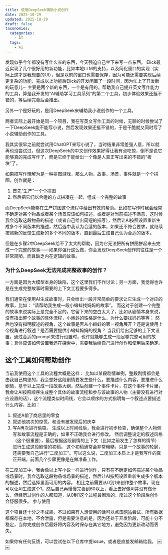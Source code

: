 ```yaml
---
title: 使用DeepSeek辅助小说创作
date: 2025-10-29
updated: 2025-10-29
draft: false
taxonomies:
  categories:
    - AI
  tags:
    - AI
---
```




发现似乎今年都没有写什么长的东西，今天强迫自己坐下来写一点东西。
Elick最近实现了几个很好用的新功能，比如本地LLM的支持，以及简化窗口的实现（实际上这才是我想要的UI），但是以前的窗口也需要保存，因为可能还需要实现后续更复杂的功能，完成以上功能后Elick的开发闲置了一段时间，因为忙上了开发新的玩意儿···
主要是两个新的东西，一个是有用的，帮助我自己提升英文写作能力的工具，算是我开发的“AI辅助学习工具系列”的第二个工具，初步体验效果还挺不错的，等后续完善后会推出。

另外一个是好玩的，是用DeepSeek来辅助我小说创作的一个工具。

两者实际上最开始是同一个项目，我在写英文写作工具的时候，无聊的时候尝试了一下DeepSeek能不能写小说，然后发现效果还挺不错的，于是干脆就又同时写了小说辅助创作的工具。

我其实很早之前就尝试用ChatGPT来写小说了，当时结果非常差强人意，所以就再也没尝试过，但这次DeepSeek的中文创作效果好得让我有点吃惊，倒不是说它能够真的完成写作了，而是它终于能给出一个像是人真正写出来的不错的“板块”了。

如果把写作理解为是一种拼图游戏，那么人物，故事，场景，事件就是一个个拼图，创作就是：
1. 首先“生产”一个个拼图
2. 然后把它们以合适的方式拼凑在一起，组成一个完整的故事

而DeepSeek能够在生产拼图这个流程中给出有效的帮助。比如在写作时我会经常不确定对某个物品或者某个场景应该如何描述，或者是对当前描述不满意，这时候我会选取这段物品的描述（或者自己给出简短的描写），然后让AI按照设置重新生成多个不同版本的描述，然后选中我认为合适的版本，如果还不符合要求，就继续按照新的反馈生成新的多个不同的版本，直到最后生成自己认为合适的版本。

但是在步骤2中DeepSeek给不了太大的帮助，因为它无法把所有拼图拼起来去完成一个完整的故事——如果你强行这么做，你会发现DeepSeek创作的往往是一个非常简陋，而且缺乏内在逻辑的故事。

### 为什么DeepSeek无法完成完整故事的创作？
一方面是因为大模型本身的缺陷，这个这里我们不作讨论；另一方面，我觉得也许是在生成完整故事时需要的上下文工程要多得多。

我们通常在使用AI生成故事时，只会给出一段非常简单的要求让它生成一个对应的故事，比如：
“请帮助我生成一段小蝌蚪找妈妈的故事”。
而这对于创建一个完整的故事来说实际上是完全不足的，它留下来的空白太大了，比如从剧情本身来说，没有指出整个故事的具体流程，小蝌蚪的性格是什么，为什么要找妈妈等等；
然后也没有指明叙述的视角，这个故事是否从小蝌蚪的第一视角展开？还是说使用上帝视角进行叙述？是否需要提供小蝌蚪妈妈的视角？
当我们给出足够的上下文设置，通过合适的prompt来进行设置时，也许就能够生成一段足够完整可用的故事；具体应该如何设置我还在探索中，需要我后续自己进行创作和使用后来确定。

## 这个工具如何帮助创作
当前我使用这个工具的流程大概是这样：
比如以某段剧情举例，整段剧情都会是由我自己构思的，我会想好这段剧情要发生些什么，要描述什么内容，要推进什么剧情，基于以上完成一段故事大纲，然后创建一个事件卡片，在这个事件卡片里，我会让AI按照顺序生成整个具体的故事流程和参与该故事的人物（主要没有进行对应设置的话），这个流程类似时间线，它会以顺序的方式指明每一个叙述点要描述什么内容，比如：

1. 叙述A偷了商店里的零食 
2. 叙述他初次的惊慌，和没有被发现后的庆幸 
3. 写A再次进行偷窃。
生成以上时间线后，我会进行初步检查，确保整个人物侧写和故事流程是正确的，如果不正确我会进行修改。
然后调整设定的叙述风格（这个很重要），最后根据这段剧情的上下文（比如之前发生了怎样的情节）进行生成这段剧情的初稿。
这个初稿通常会非常粗糙，只是一个故事的轮廓，还需要我自己进行“二度加工”。可以这么说，二度加工本质上才是我写作的真正开端，前面几个步骤更像是在做准备工作。

在二度加工中，我会像以上写小说一样进行创作，只有在不确定如何描述某个物品或场景时，我会选取这段物品或场景的描述，然后让AI按照设置重新生成多个版本的描述，然后选择里面可用的内容。
相比之前需要从0到1来创作整个故事，现在可以让AI生成这个1，然后自己再慢慢完善到60以上，看上去好像AI并没有做什么，但经历过创作的人都知道，从0到1这个过程最困难的，度过这个阶段后创作会舒服很多。
参与使用

这个项目还十分之不成熟，不过如果有人想使用的话可以点击[网站](https://writing-helper-delta.vercel.app)尝试，所有数据都保存在本地，不会泄露，但是需要注意的是，因为还处于开发阶段，可能十分不稳定，当你完成创作后最好将内容及时保存在其它地方，避免因为更新改动而丢失。

如果你有任何反馈，可以尝试在以下仓库中提issue，或者是直接发邮箱给我。
￼
￼
